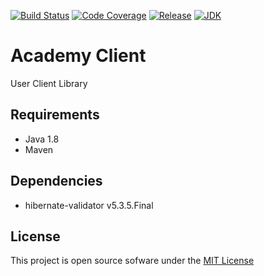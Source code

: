 [![Build Status](https://travis-ci.org/htchepannou/academy-user-client.svg?branch=master)](https://travis-ci.org/htchepannou/academy-user-client)
[![Code Coverage](https://img.shields.io/codecov/c/github/htchepannou/academy-user-client/master.svg)](https://codecov.io/github/htchepannou/academy-user-client?branch=master)
[![Release](https://img.shields.io/badge/release-1.0.0-brightgreen.svg)](https://www.github.com/htchepannou/academy-user-client/)
[![JDK](https://img.shields.io/badge/jdk-1.8-brightgreen.svg)](http://www.oracle.com/technetwork/java/javase/downloads/jdk7-downloads-1880260.html)


# Academy Client
User Client Library


## Requirements
- Java 1.8
- Maven


## Dependencies
- hibernate-validator v5.3.5.Final

## License
This project is open source sofware under the [MIT License](https://opensource.org/licenses/MIT)

